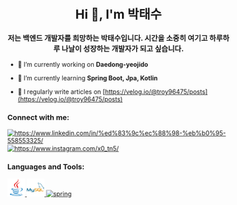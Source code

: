 <h1 align="center">Hi 👋, I'm 박태수</h1>
<h3 align="center">저는 백엔드 개발자를 희망하는 박태수입니다. 시간을 소중히 여기고 하루하루 나날이 성장하는 개발자가 되고 싶습니다.</h3>

- 🔭 I’m currently working on **Daedong-yeojido**

- 🌱 I’m currently learning **Spring Boot, Jpa, Kotlin**

- 📝 I regularly write articles on [https://velog.io/@troy96475/posts](https://velog.io/@troy96475/posts)

<h3 align="left">Connect with me:</h3>
<p align="left">
<a href="https://linkedin.com/in/https://www.linkedin.com/in/%ed%83%9c%ec%88%98-%eb%b0%95-558553325/" target="blank"><img align="center" src="https://raw.githubusercontent.com/rahuldkjain/github-profile-readme-generator/master/src/images/icons/Social/linked-in-alt.svg" alt="https://www.linkedin.com/in/%ed%83%9c%ec%88%98-%eb%b0%95-558553325/" height="30" width="40" /></a>
<a href="https://instagram.com/https://www.instagram.com/x0_tn5/" target="blank"><img align="center" src="https://raw.githubusercontent.com/rahuldkjain/github-profile-readme-generator/master/src/images/icons/Social/instagram.svg" alt="https://www.instagram.com/x0_tn5/" height="30" width="40" /></a>
</p>

<h3 align="left">Languages and Tools:</h3>
<p align="left"> <a href="https://www.java.com" target="_blank" rel="noreferrer"> <img src="https://raw.githubusercontent.com/devicons/devicon/master/icons/java/java-original.svg" alt="java" width="40" height="40"/> </a> <a href="https://www.mysql.com/" target="_blank" rel="noreferrer"> <img src="https://raw.githubusercontent.com/devicons/devicon/master/icons/mysql/mysql-original-wordmark.svg" alt="mysql" width="40" height="40"/> </a> <a href="https://spring.io/" target="_blank" rel="noreferrer"> <img src="https://www.vectorlogo.zone/logos/springio/springio-icon.svg" alt="spring" width="40" height="40"/> </a> </p>
